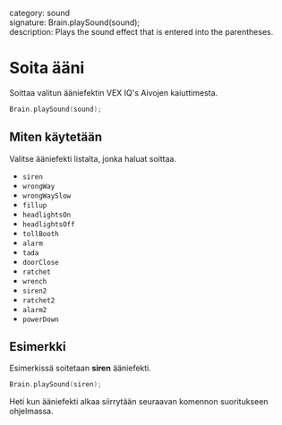 category: sound  
signature: Brain.playSound(sound);  
description: Plays the sound effect that is entered into the parentheses.

# Soita ääni

Soittaa valitun ääniefektin VEX IQ's Aivojen kaiuttimesta.

```cpp
Brain.playSound(sound);
```

## Miten käytetään

Valitse ääniefekti listalta, jonka haluat soittaa.

- `siren`
- `wrongWay`
- `wrongWaySlow`
- `fillup`
- `headlightsOn`
- `headlightsOff`
- `tollBooth`
- `alarm`
- `tada`
- `doorClose`
- `ratchet`
- `wrench`
- `siren2`
- `ratchet2`
- `alarm2`
- `powerDown`

## Esimerkki

Esimerkissä soitetaan **siren** ääniefekti.

```cpp
Brain.playSound(siren);   
```

Heti kun ääniefekti alkaa siirrytään seuraavan komennon suoritukseen ohjelmassa.

<advanced>
</advanced>